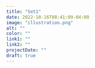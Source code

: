 ```yaml
---
title: "Set1"
date: 2022-10-16T08:41:09-04:00
image: "illustration.png"
alt: ""
color: ""
link1: ""
link2: ""
projectDate: ""
draft: true
---
```

